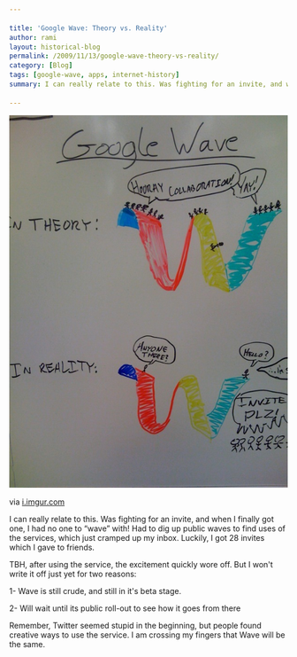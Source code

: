 ```yaml
---

title: 'Google Wave: Theory vs. Reality'
author: rami
layout: historical-blog 
permalink: /2009/11/13/google-wave-theory-vs-reality/
category: [Blog]
tags: [google-wave, apps, internet-history]
summary: I can really relate to this. Was fighting for an invite, and when I finally got one, I had no one to “wave” with! Had to dig up public waves to find uses of the services, which just cramped up my inbox. Luckily, I got 28 invites which I gave to friends.

---
```


![Google wave: theory vs. reality](/assets/images/content/blog/google-wave-theory-vs-reality.jpg)
  
via <a href="http://i.imgur.com/zVn91.jpg">i.imgur.com</a>
  
I can really relate to this. Was fighting for an invite, and when I finally got one, I had no one to “wave” with! Had to dig up public waves to find uses of the services, which just cramped up my inbox. Luckily, I got 28 invites which I gave to friends.
  
TBH, after using the service, the excitement quickly wore off. But I won't write it off just yet for two reasons:
  
  1- Wave is still crude, and still in it's beta stage. 

  2- Will wait until its public roll-out to see how it goes from there
  
Remember, Twitter seemed stupid in the beginning, but people found creative ways to use the service. I am crossing my fingers that Wave will be the same.
